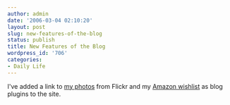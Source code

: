 ```yaml
---
author: admin
date: '2006-03-04 02:10:20'
layout: post
slug: new-features-of-the-blog
status: publish
title: New Features of the Blog
wordpress_id: '706'
categories:
- Daily Life
---
```


I've added a link to [my
photos](http://www.arcanology.com/wp-content/plugins/falbum/wp/album.php)
from Flickr and my [Amazon
wishlist](http://www.arcanology.com/?page_id=705) as blog plugins to the
site.
